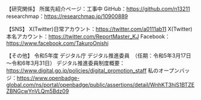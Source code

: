 【研究関係】
所属先紹介ページ：工事中
GitHub：https://github.com/n13211
researchmap：https://researchmap.jp/10900889

【SNS】
X(Twitter)日常アカウント：https://twitter.com/a0111ab11
X(Twitter)本名アカウント：https://twitter.com/ReportMaster_KJ
Facebook：https://www.facebook.com/TakuroOnishi




【その他】
令和5年度 デジタル庁 デジタル推進委員　（任期：令和5年3月17日～令和6年3月31日）
デジタル推進委員制度概要：https://www.digital.go.jp/policies/digital_promotion_staff
私のオープンバッジ：https://www.openbadge-global.com/ns/portal/openbadge/public/assertions/detail/WnhKT3hjS1BTZEZBNGcwYnVLQm5Bdz09
